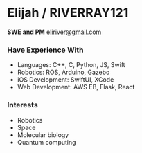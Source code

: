# Elijah / RIVERRAY121

**SWE and PM**
eliriver@gmail.com

### Have Experience With

- Languages: C++, C, Python, JS, Swift
- Robotics: ROS, Arduino, Gazebo
- iOS Development: SwiftUI, XCode
- Web Development: AWS EB, Flask, React

### Interests

- Robotics
- Space
- Molecular biology
- Quantum computing


<!---
riverray121/riverray121 is a ✨ special ✨ repository because its `README.md` (this file) appears on your GitHub profile.
You can click the Preview link to take a look at your changes.
--->
